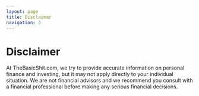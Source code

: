 ```yaml
---
layout: page
title: Disclaimer
navigation: 3
---
```


# Disclaimer

At TheBasicShit.com, we try to provide accurate information on personal finance and investing, but it may not apply directly to your individual situation. We are not financial advisors and we recommend you consult with a financial professional before making any serious financial decisions.